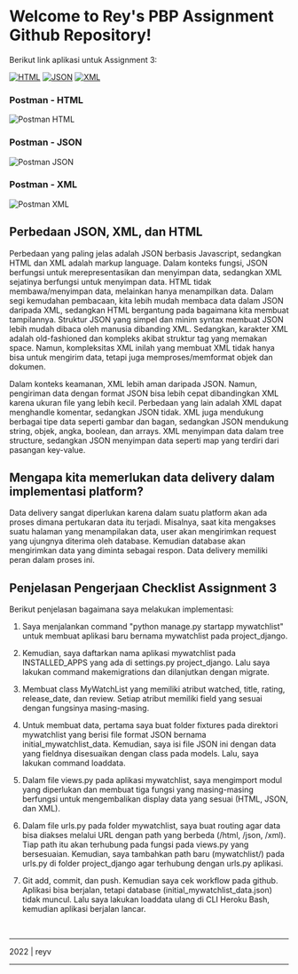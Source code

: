 # Welcome to Rey's PBP Assignment Github Repository!

Berikut link aplikasi untuk Assignment 3:

[![HTML](https://img.shields.io/badge/DATA%20HTML-298D46?style=for-the-badge&logoColor=white)](static/3_postman_html.jpg)
[![JSON](https://img.shields.io/badge/DATA%20JSON-0054F7?style=for-the-badge&logoColor=white)](static/3_postman_json.jpg)
[![XML](https://img.shields.io/badge/DATA%20XML-F24E1E?style=for-the-badge&logo=github&logoColor=white)](static/3_postman_xml.jpg) 

### Postman - HTML
![Postman HTML](staticfiles/3_postman_html.jpg)
### Postman - JSON
![Postman JSON](staticfiles/3_postman_json.jpg)
### Postman - XML
![Postman XML](staticfiles/3_postman_xml.jpg)


## Perbedaan JSON, XML, dan HTML
Perbedaan yang paling jelas adalah JSON berbasis Javascript, sedangkan HTML dan XML adalah markup language. Dalam konteks fungsi, JSON berfungsi untuk merepresentasikan dan menyimpan data, sedangkan XML sejatinya berfungsi untuk menyimpan data. HTML tidak membawa/menyimpan data, melainkan hanya menampilkan data. Dalam segi kemudahan pembacaan, kita lebih mudah membaca data dalam JSON daripada XML, sedangkan HTML bergantung pada bagaimana kita membuat tampilannya. Struktur JSON yang simpel dan minim syntax membuat JSON lebih mudah dibaca oleh manusia dibanding XML. Sedangkan, karakter XML adalah old-fashioned dan kompleks akibat struktur tag yang memakan space. Namun, kompleksitas XML inilah yang membuat XML tidak hanya bisa untuk mengirim data, tetapi juga memproses/memformat objek dan dokumen. 

Dalam konteks keamanan, XML lebih aman daripada JSON. Namun, pengiriman data dengan format JSON bisa lebih cepat dibandingkan XML karena ukuran file yang lebih kecil. Perbedaan yang lain adalah XML dapat menghandle komentar, sedangkan JSON tidak. XML juga mendukung berbagai tipe data seperti gambar dan bagan, sedangkan JSON mendukung string, objek, angka, boolean, dan arrays. XML menyimpan data dalam tree structure, sedangkan JSON menyimpan data seperti map yang terdiri dari pasangan key-value.


## Mengapa kita memerlukan data delivery dalam implementasi platform?
Data delivery sangat diperlukan karena dalam suatu platform akan ada proses dimana pertukaran data itu terjadi. Misalnya, saat kita mengakses suatu halaman yang menampilakan data, user akan mengirimkan request yang ujungnya diterima oleh database. Kemudian database akan mengirimkan data yang diminta sebagai respon. Data delivery memiliki peran dalam proses ini.


## Penjelasan Pengerjaan Checklist Assignment 3
Berikut penjelasan bagaimana saya melakukan implementasi:

1. Saya menjalankan command "python manage.py startapp mywatchlist" untuk membuat aplikasi baru bernama mywatchlist pada project_django.

2. Kemudian, saya daftarkan nama aplikasi mywatchlist pada INSTALLED_APPS yang ada di settings.py project_django. Lalu saya lakukan command makemigrations dan dilanjutkan dengan migrate.

3. Membuat class MyWatchList yang memiliki atribut watched, title, rating, release_date, dan review. Setiap atribut memiliki field yang sesuai dengan fungsinya masing-masing.

4. Untuk membuat data, pertama saya buat folder fixtures pada direktori mywatchlist yang berisi file format JSON bernama initial_mywatchlist_data. Kemudian, saya isi file JSON ini dengan data yang fieldnya disesuaikan dengan class pada models. Lalu, saya lakukan command loaddata.

5. Dalam file views.py pada aplikasi mywatchlist, saya mengimport modul yang diperlukan dan membuat tiga fungsi yang masing-masing berfungsi untuk mengembalikan display data yang sesuai (HTML, JSON, dan XML).

6. Dalam file urls.py pada folder mywatchlist, saya buat routing agar data bisa diakses melalui URL dengan path yang berbeda (/html, /json, /xml). Tiap path itu akan terhubung pada fungsi pada views.py yang bersesuaian. Kemudian, saya tambahkan path baru (mywatchlist/) pada urls.py di folder project_django agar terhubung dengan urls.py aplikasi.

7. Git add, commit, dan push. Kemudian saya cek workflow pada github. Aplikasi bisa berjalan, tetapi database (initial_mywatchlist_data.json) tidak muncul. Lalu saya lakukan loaddata ulang di CLI Heroku Bash, kemudian aplikasi berjalan lancar.


<br>
<hr>
2022 | reyv
<hr>
<br>
